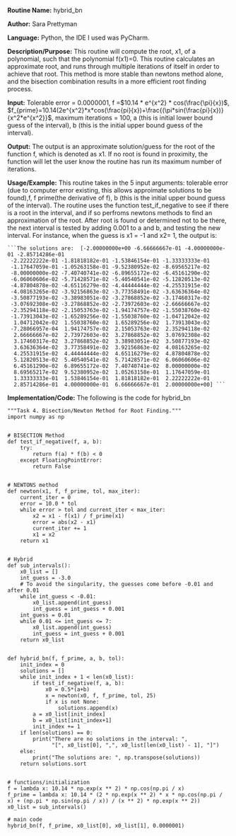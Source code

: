**Routine Name:** hybrid_bn

**Author:** Sara Prettyman 

**Language:** Python, the IDE I used was PyCharm. 

**Description/Purpose:** This routine will compute the root, x1, of a polynomial, such that the polynomial f(x1)=0. This routine calculates an approximate root, and runs through multiple iterations of itself in order to achieve that root. This method is more stable than newtons method alone, and the bisection combination results in a more efficient root finding process. 

**Input:**  Tolerable error = 0.0000001, f =$10.14 * e^{x^2} * cos(\frac{\pi}{x})$, $f_{prime}=10.14(2e^{x^2}*x*cos(\frac{pi}{x})+\frac{(\pi*sin(\frac{pi}{x})}{x^2*e^{x^2}}$, maximum iterations = 100, a (this is initial lower bound guess of the interval), b (this is the initial upper bound guess of the interval).

**Output:** The output is an approximate solution/guess for the root of the function f, which is denoted as x1. If no root is found in proximity, the function will let the user know the routine has run its maximum number of iterations.

**Usage/Example:**   This routine takes in the 5 input arguments: tolerable error (due to computer error existing, this allows approimate solutions to be found),f, f prime(the derivative of f), b (this is the initial upper bound guess of the interval). The routine uses the function test_if_negative to see if there is a root in the interval, and if so perfroms newtons methods to find an approximation of the root. After root is found or determined not to be there, the next interval is tested by adding 0.001 to a and b, and testing the new interval. For instance, when the guess is x1 = -1 and x2= 1, the output is:

    ```The solutions are:  [-2.00000000e+00 -6.66666667e-01 -4.00000000e-01 -2.85714286e-01
     -2.22222222e-01 -1.81818182e-01 -1.53846154e-01 -1.33333333e-01
     -1.17647059e-01 -1.05263158e-01 -9.52380952e-02 -8.69565217e-02
     -8.00000000e-02 -7.40740741e-02 -6.89655172e-02 -6.45161290e-02
     -6.06060606e-02 -5.71428571e-02 -5.40540541e-02 -5.12820513e-02
     -4.87804878e-02 -4.65116279e-02 -4.44444444e-02 -4.25531915e-02
     -4.08163265e-02 -3.92156863e-02 -3.77358491e-02 -3.63636364e-02
     -3.50877193e-02 -3.38983051e-02 -3.27868852e-02 -3.17460317e-02
     -3.07692308e-02 -3.27868852e-02 -2.73972603e-02 -2.66666667e-02
     -2.35294118e-02 -2.15053763e-02 -1.94174757e-02 -1.55038760e-02
     -1.73913043e-02 -1.65289256e-02 -1.55038760e-02 -1.04712042e-02
      1.04712042e-02  1.55038760e-02  1.65289256e-02  1.73913043e-02
     -7.28066957e-04  1.94174757e-02  2.15053763e-02  2.35294118e-02
      2.66666667e-02  2.73972603e-02  3.27868852e-02  3.07692308e-02
      3.17460317e-02  3.27868852e-02  3.38983051e-02  3.50877193e-02
      3.63636364e-02  3.77358491e-02  3.92156863e-02  4.08163265e-02
      4.25531915e-02  4.44444444e-02  4.65116279e-02  4.87804878e-02
      5.12820513e-02  5.40540541e-02  5.71428571e-02  6.06060606e-02
      6.45161290e-02  6.89655172e-02  7.40740741e-02  8.00000000e-02
      8.69565217e-02  9.52380952e-02  1.05263158e-01  1.17647059e-01
      1.33333333e-01  1.53846154e-01  1.81818182e-01  2.22222222e-01
      2.85714286e-01  4.00000000e-01  6.66666667e-01  2.00000000e+00] ```

**Implementation/Code:** The following is the code for hybrid_bn

```
"""Task 4. Bisection/Newton Method for Root Finding."""
import numpy as np


# BISECTION Method
def test_if_negative(f, a, b):
    try:
        return f(a) * f(b) < 0
    except FloatingPointError:
        return False


# NEWTONS method
def newton(x1, f, f_prime, tol, max_iter):
    current_iter = 0
    error = 10.0 * tol
    while error > tol and current_iter < max_iter:
        x2 = x1 - f(x1) / f_prime(x1)
        error = abs(x2 - x1)
        current_iter += 1
        x1 = x2
    return x1


# Hybrid
def sub_intervals():
    x0_list = []
    int_guess = -3.0
    # To avoid the singularity, the guesses come before -0.01 and after 0.01
    while int_guess < -0.01:
        x0_list.append(int_guess)
        int_guess = int_guess + 0.001
    int_guess = 0.01
    while 0.01 <= int_guess <= 7:
        x0_list.append(int_guess)
        int_guess = int_guess + 0.001
    return x0_list


def hybrid_bn(f, f_prime, a, b, tol):
    init_index = 0
    solutions = []
    while init_index + 1 < len(x0_list):
        if test_if_negative(f, a, b):
            x0 = 0.5*(a+b)
            x = newton(x0, f, f_prime, tol, 25)
            if x is not None:
                solutions.append(x)
        a = x0_list[init_index]
        b = x0_list[init_index+1]
        init_index += 1
    if len(solutions) == 0:
        print("There are no solutions in the interval: ",
              "[", x0_list[0], ",", x0_list[len(x0_list) - 1], "]")
    else:
        print("The solutions are: ", np.transpose(solutions))
    return solutions.sort


# functions/initialization
f = lambda x: 10.14 * np.exp(x ** 2) * np.cos(np.pi / x)
f_prime = lambda x: 10.14 * (2 * np.exp(x ** 2) * x * np.cos(np.pi / x) + (np.pi * np.sin(np.pi / x)) / (x ** 2) * np.exp(x ** 2))
x0_list = sub_intervals()

# main code
hybrid_bn(f, f_prime, x0_list[0], x0_list[1], 0.0000001)

```
